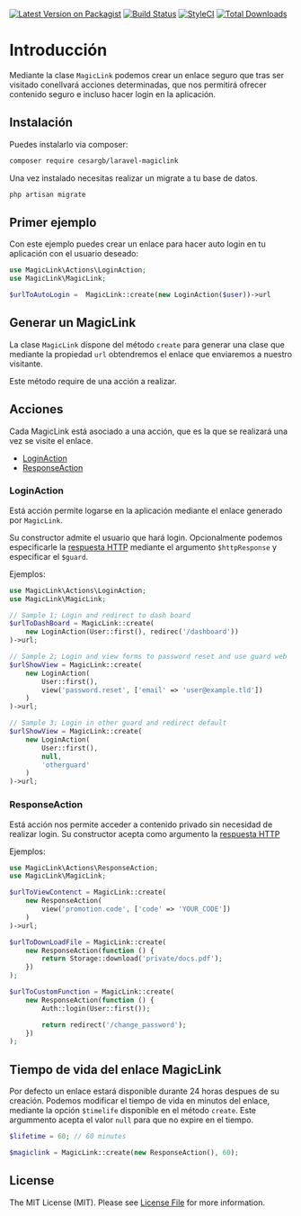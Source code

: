 [![Latest Version on Packagist](https://img.shields.io/packagist/v/cesargb/laravel-magiclink.svg?style=flat-square)](https://packagist.org/packages/cesargb/laravel-magiclink)
[![Build Status](https://travis-ci.org/cesargb/laravel-magiclink.svg?branch=2.x)](https://travis-ci.org/cesargb/laravel-magiclink)
[![StyleCI](https://github.styleci.io/repos/98337902/shield?branch=2.x)](https://github.styleci.io/repos/98337902)
[![Total Downloads](https://img.shields.io/packagist/dt/cesargb/laravel-magiclink.svg?style=flat-square)](https://packagist.org/packages/cesargb/laravel-magiclink)


# Introducción

Mediante la clase `MagicLink` podemos crear un enlace seguro que tras
ser visitado conellvará acciones determinadas, que nos permitirá
ofrecer contenido seguro e incluso hacer login en la aplicación.

## Instalación

Puedes instalarlo via composer:

```bash
composer require cesargb/laravel-magiclink
```
Una vez instalado necesitas realizar un migrate a tu base de datos.

```bash
php artisan migrate
```

## Primer ejemplo

Con este ejemplo puedes crear un enlace para hacer auto login en tu
aplicación con el usuario deseado:

```php
use MagicLink\Actions\LoginAction;
use MagicLink\MagicLink;

$urlToAutoLogin =  MagicLink::create(new LoginAction($user))->url
```

## Generar un MagicLink

La clase `MagicLink` dispone del método `create` para generar una clase
que mediante la propiedad `url` obtendremos el enlace que enviaremos a
nuestro visitante.

Este método require de una acción a realizar.

## Acciones

Cada MagicLink está asociado a una acción, que es la que se realizará
una vez se visite el enlace.

* [LoginAction](#loginaction)
* [ResponseAction](#responseaction)

### LoginAction

Está acción permite logarse en la aplicación mediante el enlace generado
por `MagicLink`.

Su constructor admite el usuario que hará login. Opcionalmente podemos
especificarle la [respuesta HTTP](https://laravel.com/docs/master/responses)
mediante el argumento `$httpResponse` y especificar el `$guard`.

Ejemplos:

```php
use MagicLink\Actions\LoginAction;
use MagicLink\MagicLink;

// Sample 1; Login and redirect to dash board
$urlToDashBoard = MagicLink::create(
    new LoginAction(User::first(), redirec('/dashboard'))
)->url;

// Sample 2; Login and view forms to password reset and use guard web
$urlShowView = MagicLink::create(
    new LoginAction(
        User::first(),
        view('password.reset', ['email' => 'user@example.tld'])
    )
)->url;

// Sample 3; Login in other guard and redirect default
$urlShowView = MagicLink::create(
    new LoginAction(
        User::first(),
        null,
        'otherguard'
    )
)->url;
```

### ResponseAction

Está acción nos permite acceder a contenido privado sin necesidad
de realizar login. Su constructor acepta como argumento la
[respuesta HTTP](https://laravel.com/docs/master/responses)

Ejemplos:

```php
use MagicLink\Actions\ResponseAction;
use MagicLink\MagicLink;

$urlToViewContenct = MagicLink::create(
    new ResponseAction(
        view('promotion.code', ['code' => 'YOUR_CODE'])
    )
)->url;

$urlToDownLoadFile = MagicLink::create(
    new ResponseAction(function () {
        return Storage::download('private/docs.pdf');
    })
);

$urlToCustomFunction = MagicLink::create(
    new ResponseAction(function () {
        Auth::login(User::first());

        return redirect('/change_password');
    })
);
```

## Tiempo de vida del enlace MagicLink

Por defecto un enlace estará disponible durante 24 horas despues de su
creación. Podemos modificar el tiempo de vida en minutos del enlace, mediante
la opción `$timelife` disponible en el método `create`. Este argummento acepta
el valor `null` para que no expire en el tiempo.

```php
$lifetime = 60; // 60 minutes

$magiclink = MagicLink::create(new ResponseAction(), 60);
```



## License

The MIT License (MIT). Please see [License File](LICENSE.md) for more information.
